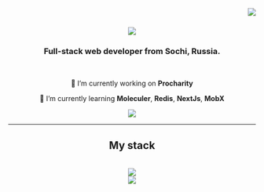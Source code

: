 <img align=right src="https://visitor-badge.laobi.icu/badge?page_id=romatr1x.romatr1x&query_only=true&right_color=green" />

<h1 align=center>
 <img src="https://readme-typing-svg.demolab.com/?color=00A550&font=Rubik+Iso&size=35&center=true&vCenter=true&width=500&height=70&duration=4000&lines=Hi+There!+👋;+I'm+Agapkin+Roman;"/>
</h1>

<h3 align=center>
Full-stack web developer from Sochi, Russia.
</h3>

</br>

<div align=center>
  
🔭 I’m currently working on **Procharity**
  
🌱 I’m currently learning **Moleculer**, **Redis**, **NextJs**, **MobX**

</div>

<div align=center>
  <a href="https://t.me/r0matrix">
    <img src ="https://img.shields.io/badge/Telegram-2CA5E0?style=for-the-badge&logo=telegram&logoColor=white" />
  </a> 	
</div>

<hr/>

<h2 align=center>My stack</h2>
</br>
<div align=center>
 <img src="https://skillicons.dev/icons?i=html,css,js,ts,react,redux,jest,cypress"/><br>
 <img src="https://skillicons.dev/icons?i=nodejs,express,nest,mongo,postgres,docker,postman,linux"/>
</div>
